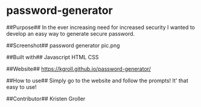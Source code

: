 # password-generator

##Purpose##
In the ever increasing need for increased security I wanted to develop an easy way to generate secure password.

##Screenshot##
password generator pic.png

##Built with##
Javascript
HTML
CSS

##Website##
https://kgroll.github.io/password-generator/

##How to use##
Simply go to the website and follow the prompts!
It' that easy to use!

##Contributor##
Kristen Groller
